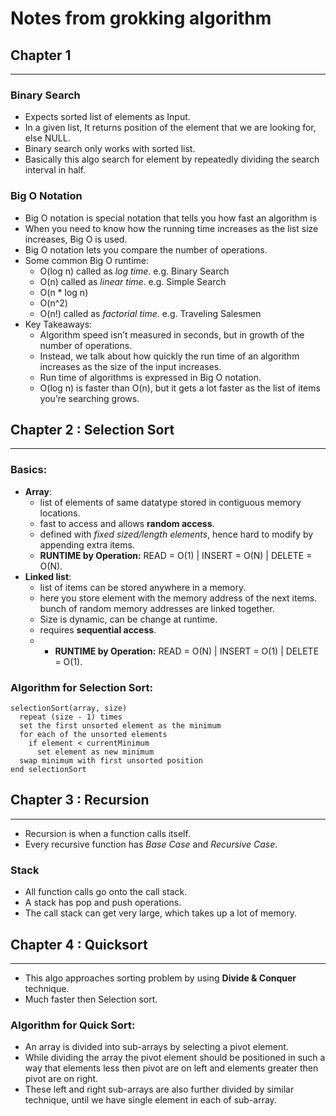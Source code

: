 # Notes from grokking algorithm
## Chapter 1
---
### Binary Search
- Expects sorted list of elements as Input.
- In a given list, It returns position of the element that we are looking for, else NULL.
- Binary search only works with sorted list.
- Basically this algo search for element by repeatedly dividing the search interval in half.
### Big O Notation
- Big O notation is special notation that tells you how fast an algorithm is
- When you need to know how the running time increases as the list size increases, Big O is used.
- Big O notation lets you compare the number of operations.
- Some common Big O runtime:
    - O(log n) called as _log time_. e.g. Binary Search
    - O(n) called as _linear time_. e.g. Simple Search
    - O(n * log n)
    - O(n^2)
    - O(n!) called as _factorial time_. e.g. Traveling Salesmen 
- Key Takeaways:
    - Algorithm speed isn’t measured in seconds, but in growth of the number of operations.
    - Instead, we talk about how quickly the run time of an algorithm increases as the size of the input increases.
    - Run time of algorithms is expressed in Big O notation.
    - O(log n) is faster than O(n), but it gets a lot faster as the list of items you’re searching grows.

## Chapter 2 : Selection Sort
---
### Basics:
- **Array**: 
  - list of elements of same datatype stored in contiguous memory locations.
  - fast to access and allows **random access**.
  - defined with *fixed sized/length elements*, hence hard to modify by appending extra items.
  - **RUNTIME by Operation:** READ = O(1) | INSERT = O(N) | DELETE = O(N).
- **Linked list**:
  - list of items can be stored anywhere in a memory.
  - here you store element with the memory address of the next items. bunch of random memory addresses are linked together.
  - Size is dynamic, can be change at runtime.
  - requires **sequential access**.
  - - **RUNTIME by Operation:** READ = O(N) | INSERT = O(1) | DELETE = O(1).

### Algorithm for Selection Sort:
    selectionSort(array, size)
      repeat (size - 1) times
      set the first unsorted element as the minimum
      for each of the unsorted elements
        if element < currentMinimum
          set element as new minimum
      swap minimum with first unsorted position
    end selectionSort

## Chapter 3 : Recursion
---
- Recursion is when a function calls itself.
- Every recursive function has *Base Case* and *Recursive Case*.
### Stack
- All function calls go onto the call stack.
- A stack has pop and push operations.
- The call stack can get very large, which takes up a lot of memory.

## Chapter 4 : Quicksort
---
- This algo approaches sorting problem by using **Divide & Conquer** technique.
- Much faster then Selection sort.
### Algorithm for  Quick Sort:
- An array is divided into sub-arrays by selecting a pivot element.
- While dividing the array the pivot element should be positioned in such a way that elements less then pivot are on left and elements greater then pivot are on right.
- These left and right sub-arrays are also further divided by similar technique, until we have single element in each of sub-array.
